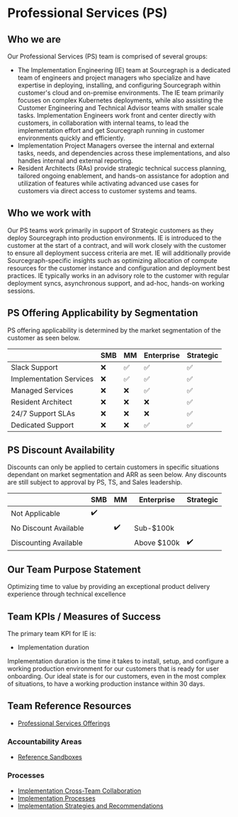 # Professional Services (PS)

## Who we are

Our Professional Services (PS) team is comprised of several groups:

- The Implementation Engineering (IE) team at Sourcegraph is a dedicated team of engineers and project managers who specialize and have expertise in deploying, installing, and configuring Sourcegraph within customer's cloud and on-premise environments. The IE team primarily focuses on complex Kubernetes deployments, while also assisting the Customer Engineering and Technical Advisor teams with smaller scale tasks. Implementation Engineers work front and center directly with customers, in collaboration with internal teams, to lead the implementation effort and get Sourcegraph running in customer environments quickly and efficiently.
- Implementation Project Managers oversee the internal and external tasks, needs, and dependencies across these implementations, and also handles internal and external reporting.
- Resident Architects (RAs) provide strategic technical success planning, tailored ongoing enablement, and hands-on assistance for adoption and utilization of features while activating advanced use cases for customers via direct access to customer systems and teams.

## Who we work with

Our PS teams work primarily in support of Strategic customers as they deploy Sourcegraph into production environments. IE is introduced to the customer at the start of a contract, and will work closely with the customer to ensure all deployment success criteria are met. IE will additionally provide Sourcegraph-specific insights such as optimizing allocation of compute resources for the customer instance and configuration and deployment best practices. IE typically works in an advisory role to the customer with regular deployment syncs, asynchronous support, and ad-hoc, hands-on working sessions.

## PS Offering Applicability by Segmentation

PS offering applicability is determined by the market segmentation of the customer as seen below.

|                         | SMB | MM  | Enterprise | Strategic |
| ----------------------- | --- | --- | ---------- | --------- |
| Slack Support           | ❌  | ✅  | ✅         | ✅        |
| Implementation Services | ❌  | ✅  | ✅         | ✅        |
| Managed Services        | ❌  | ❌  | ✅         | ✅        |
| Resident Architect      | ❌  | ❌  | ❌         | ✅        |
| 24/7 Support SLAs       | ❌  | ❌  | ❌         | ✅        |
| Dedicated Support       | ❌  | ❌  | ✅         | ✅        |

## PS Discount Availability

Discounts can only be applied to certain customers in specific situations dependant on market segmentation and ARR as seen below. Any discounts are still subject to approval by PS, TS, and Sales leadership.

|                       | SMB | MM  | Enterprise  | Strategic |
| --------------------- | --- | --- | ----------- | --------- |
| Not Applicable        | ✔️  |     |             |           |
| No Discount Available |     | ✔️  | Sub-$100k   |           |
| Discounting Available |     |     | Above $100k | ✔️        |

## Our Team Purpose Statement

Optimizing time to value by providing an exceptional product delivery experience through technical excellence

## Team KPIs / Measures of Success

The primary team KPI for IE is:

- Implementation duration

Implementation duration is the time it takes to install, setup, and configure a working production environment for our customers that is ready for user onboarding. Our ideal state is for our customers, even in the most complex of situations, to have a working production instance within 30 days.

## Team Reference Resources

- [Professional Services Offerings](ps-offerings.md)

### Accountability Areas

- [Reference Sandboxes](reference-sandboxes.md)

### Processes

- [Implementation Cross-Team Collaboration](process/implementation-cross-team-collaboration.md)
- [Implementation Processes](process/ie-process.md)
- [Implementation Strategies and Recommendations](process/impl-strategies.md)
